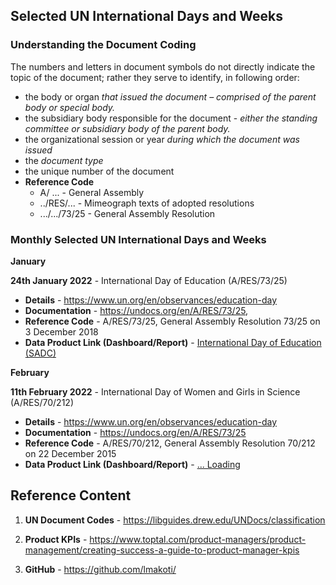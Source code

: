 ## Selected UN International Days and Weeks

### Understanding the Document Coding

The numbers and letters in document symbols do not directly indicate the  topic of the document; rather they serve to identify, in following  order:

- the body or organ *that issued the document – comprised of the parent body or special body.*
- the subsidiary body responsible for the document - *either the standing committee or subsidiary body of the parent body.*
- the organizational session or year *during which the document was issued*
- the *document type*
- the unique number of the document
- **Reference Code** 
  - A/ ... - General Assembly
  - ../RES/... - Mimeograph texts of adopted resolutions
  - .../.../73/25 - General Assembly Resolution

### Monthly Selected UN International Days and Weeks

**January**

**24th January 2022** - International Day of Education (A/RES/73/25)

- **Details** - https://www.un.org/en/observances/education-day
- **Documentation** - https://undocs.org/en/A/RES/73/25, 
- **Reference Code** - A/RES/73/25, General Assembly Resolution 73/25 on 3 December 2018
- **Data Product Link (Dashboard/Report)** - <a href="https://github.com/lmakoti/SDG4-Education">International Day of Education (SADC)</a>

**February**

**11th February 2022** - International Day of Women and Girls in Science (A/RES/70/212)

- **Details** - https://www.un.org/en/observances/education-day
- **Documentation** - https://undocs.org/en/A/RES/73/25
- **Reference Code** - A/RES/70/212, General Assembly Resolution 70/212 on 22 December 2015
- **Data Product Link (Dashboard/Report)** - <a href="#">... Loading</a>


## Reference Content

1. **UN Document Codes** - https://libguides.drew.edu/UNDocs/classification

1. **Product KPIs** - https://www.toptal.com/product-managers/product-management/creating-success-a-guide-to-product-manager-kpis

2. **GitHub** - https://github.com/lmakoti/

   
